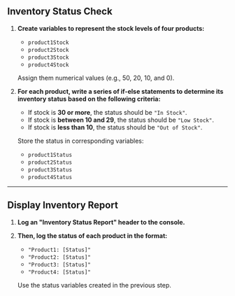 ## Inventory Status Check

1. **Create variables to represent the stock levels of four products:**
   - `product1Stock`
   - `product2Stock`
   - `product3Stock`
   - `product4Stock`

   Assign them numerical values (e.g., 50, 20, 10, and 0).

2. **For each product, write a series of if-else statements to determine its inventory status based on the following criteria:**
   - If stock is **30 or more**, the status should be `"In Stock"`.
   - If stock is **between 10 and 29**, the status should be `"Low Stock"`.
   - If stock is **less than 10**, the status should be `"Out of Stock"`.

   Store the status in corresponding variables:
   - `product1Status`
   - `product2Status`
   - `product3Status`
   - `product4Status`

---

## Display Inventory Report

1. **Log an "Inventory Status Report" header to the console.**

2. **Then, log the status of each product in the format:**
   - `"Product1: [Status]"`
   - `"Product2: [Status]"`
   - `"Product3: [Status]"`
   - `"Product4: [Status]"`

   Use the status variables created in the previous step.
